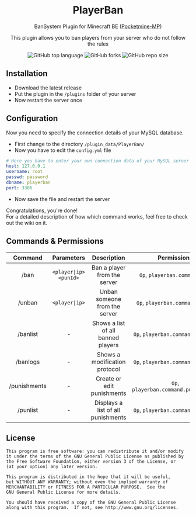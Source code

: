 <h1 align="center">PlayerBan</h1>
<p align="center">BanSystem Plugin for Minecraft BE (<a href="https://github.com/pmmp/PocketMine-MP">Pocketmine-MP</a>)</p>
<p align="center">This plugin allows you to ban players from your server who do not follow the rules</p>
<p align="center"><img alt="GitHub top language" src="https://img.shields.io/github/languages/top/Tobias-2006/PlayerBan"> <img alt="GitHub forks" src="https://img.shields.io/github/forks/Tobias-2006/PlayerBan?style=social"> <img alt="GitHub repo size" src="https://img.shields.io/github/repo-size/Tobias-2006/PlayerBan"></p>

## Installation
- Download the latest release
- Put the plugin in the `/plugins` folder of your server
- Now restart the server once

## Configuration
Now you need to specify the connection details of your MySQL database.
- First change to the directory `/plugin_data/PlayerBan/`
- Now you have to edit the `config.yml` file
```yml
# Here you have to enter your own connection data of your MySQL server
host: 127.0.0.1
username: root
passwd: password
dbname: playerban
port: 3306
```
- Now save the file and restart the server

Congratulations, you're done!<br>
For a detailed description of how which command works, feel free to check out the wiki on it.

## Commands & Permissions
| Command | Parameters | Description | Permissions |
| :-----: | :-------: | :---------: | :-------: |
| /ban | `<player\|ip>` `<punId>` | Ban a player from the server | `Op`, `playerban.command.ban` |
| /unban | `<player\|ip>` | Unban someone from the server | `Op`, `playerban.command.unban` |
| /banlist | - | Shows a list of all banned players | `Op`, `playerban.command.banlist` |
| /banlogs | - | Shows a modification protocol | `Op`, `playerban.command.banlogs` |
| /punishments | - | Create or edit punishments | `Op`, `playerban.command.punishments` |
| /punlist | - | Displays a list of all punishments | `Op`, `playerban.command.punlist` |

## License
```
This program is free software: you can redistribute it and/or modify
it under the terms of the GNU General Public License as published by
the Free Software Foundation, either version 3 of the License, or
(at your option) any later version.

This program is distributed in the hope that it will be useful,
but WITHOUT ANY WARRANTY; without even the implied warranty of
MERCHANTABILITY or FITNESS FOR A PARTICULAR PURPOSE.  See the
GNU General Public License for more details.

You should have received a copy of the GNU General Public License
along with this program.  If not, see http://www.gnu.org/licenses.
```
